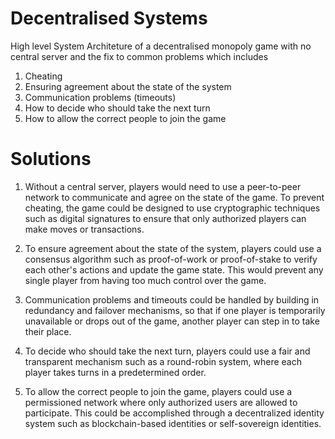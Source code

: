 # Decentralised Systems

High level System Architeture of a decentralised monopoly game with no central server and the fix to common problems which includes 

1. Cheating
2. Ensuring agreement about the state of the system
3. Communication problems (timeouts)
4. How to decide who should take the next turn
5. How to allow the correct people to join the game

# Solutions

1. Without a central server, players would need to use a peer-to-peer network to communicate and agree on the state of the game. To prevent cheating, the game could be designed to use cryptographic techniques such as digital signatures to ensure that only authorized players can make moves or transactions.

2. To ensure agreement about the state of the system, players could use a consensus algorithm such as proof-of-work or proof-of-stake to verify each other's actions and update the game state. This would prevent any single player from having too much control over the game.

3. Communication problems and timeouts could be handled by building in redundancy and failover mechanisms, so that if one player is temporarily unavailable or drops out of the game, another player can step in to take their place.

4. To decide who should take the next turn, players could use a fair and transparent mechanism such as a round-robin system, where each player takes turns in a predetermined order.

5. To allow the correct people to join the game, players could use a permissioned network where only authorized users are allowed to participate. This could be accomplished through a decentralized identity system such as blockchain-based identities or self-sovereign identities.
